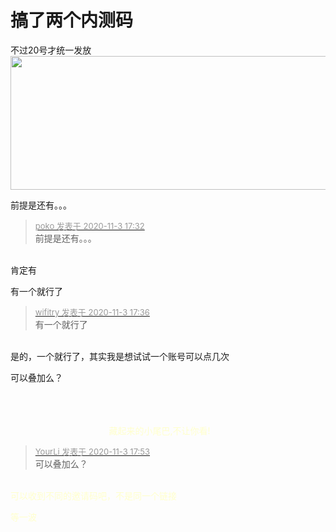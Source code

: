 # 搞了两个内测码


不过20号才统一发放<img id="aimg_uAgg9" onclick="zoom(this, this.src, 0, 0, 0)" class="zoom" width="600" height="214" src="https://s1.ax1x.com/2020/11/03/ByBYlV.png" onmouseover="img_onmouseoverfunc(this)" onclick="zoom(this)" style="cursor:pointer" border="0" alt="" />

前提是还有。。。

<div class="quote"><blockquote><font size="2"><a href="https://www.hostloc.com/forum.php?mod=redirect&amp;goto=findpost&amp;pid=9396849&amp;ptid=761907" target="_blank"><font color="#999999">poko 发表于 2020-11-3 17:32</font></a></font><br />
前提是还有。。。</blockquote></div><br />
肯定有

有一个就行了

<div class="quote"><blockquote><font size="2"><a href="https://www.hostloc.com/forum.php?mod=redirect&amp;goto=findpost&amp;pid=9396876&amp;ptid=761907" target="_blank"><font color="#999999">wifitry 发表于 2020-11-3 17:36</font></a></font><br />
有一个就行了</blockquote></div><br />
是的，一个就行了，其实我是想试试一个账号可以点几次<img src="static/image/smiley/default/titter.gif" smilieid="9" border="0" alt="" />

可以叠加么？ <ul></ul><span style="float:left;margin-right:5px"><br />
<br />
<br />
<font color="FFFFCC">&nbsp; &nbsp; &nbsp; &nbsp; &nbsp; &nbsp; &nbsp; &nbsp; &nbsp; &nbsp; &nbsp; &nbsp; &nbsp; &nbsp; &nbsp; &nbsp; &nbsp; &nbsp; &nbsp; &nbsp; 藏起来的小尾巴,不让你看!&nbsp;&nbsp;

<div class="quote"><blockquote><font size="2"><a href="https://www.hostloc.com/forum.php?mod=redirect&amp;goto=findpost&amp;pid=9397028&amp;ptid=761907" target="_blank"><font color="#999999">YourLi 发表于 2020-11-3 17:53</font></a></font><br />
可以叠加么？ </blockquote></div><br />
可以收到不同的邀请码吧，不是同一个链接

等一波
